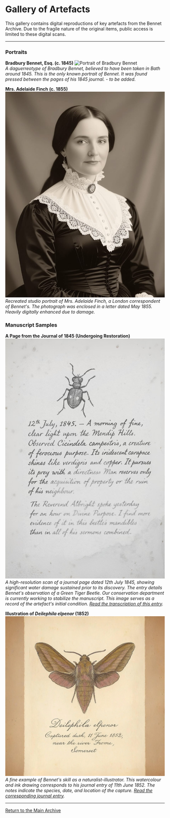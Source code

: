 # Gallery of Artefacts

This gallery contains digital reproductions of key artefacts from the Bennet Archive. Due to the fragile nature of the original items, public access is limited to these digital scans.

---

### Portraits

**Bradbury Bennet, Esq. (c. 1845)**
![Portrait of Bradbury Bennet](assets/images/bennet_portrait.png)  
*A daguerreotype of Bradbury Bennet, believed to have been taken in Bath around 1845. This is the only known portrait of Bennet. It was found pressed between the pages of his 1845 journal. - to be added.*

**Mrs. Adelaide Finch (c. 1855)**
![Portrait of Mrs. Adelaide Finch](assets/images/AF_1855.png)  
*Recreated studio portrait of Mrs. Adelaide Finch, a London correspondent of Bennet's. The photograph was enclosed in a letter dated May 1855. Heavily digitally enhanced due to damage.*


### Manuscript Samples

**A Page from the Journal of 1845 (Undergoing Restoration)**
![A scan of a water-damaged journal page](assets/images/1845_08_12_scan_monochrome.png)  
*A high-resolution scan of a journal page dated 12th July 1845, showing significant water damage sustained prior to its discovery. The entry details Bennet's observation of a Green Tiger Beetle. Our conservation department is currently working to stabilize the manuscript. This image serves as a record of the artefact's initial condition. [Read the transcription of this entry](entries/1845-07-12.md).*

**Illustration of *Deilephila elpenor* (1852)**
![Illustration of the Elephant Hawk-moth](assets/images/deilephila_elpenor_1852.png)  
*A fine example of Bennet's skill as a naturalist-illustrator. This watercolour and ink drawing corresponds to his journal entry of 11th June 1852. The notes indicate the species, date, and location of the capture. [Read the corresponding journal entry](entries/elephant-hawk-moth.md).*

---
[Return to the Main Archive](index.md)

